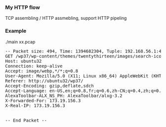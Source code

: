 ### My HTTP flow ###
TCP assembling / HTTP assmebling, support HTTP pipeling

### Example ###

./main xx.pcap

<pre>
-- Packet size: 494, Time: 1394682304, Tuple: 192.168.56.1:40968:192.168.56.178:80
GET /wp37/wp-content/themes/twentythirteen/images/search-icon.png HTTP/1.1
Host: ubuntu32
Connection: keep-alive
Accept: image/webp,*/*;q=0.8
User-Agent: Mozilla/5.0 (X11; Linux x86_64) AppleWebKit (KHTML, like Gecko) Chrome Safari
Referer: http://ubuntu32/wp37/
Accept-Encoding: gzip,deflate,sdch
Accept-Language: en-US,en;q=0.8,fr;q=0.6,zh-CN;q=0.4,zh;q=0.2,zh-TW;q=0.2,hr;q=0.2
AlexaToolbar-ALX_NS_PH: AlexaToolbar/alxg-3.2
X-Forwarded-For: 173.19.156.3
X-Real-IP: 173.19.156.3


-- End Packet --
</pre>
